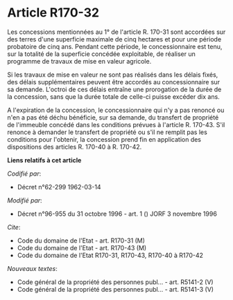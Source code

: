 # Article R170-32

Les concessions mentionnées au 1° de l'article R. 170-31 sont accordées sur des terres d'une superficie maximale de cinq
hectares et pour une période probatoire de cinq ans. Pendant cette période, le concessionnaire est tenu, sur la totalité de
la superficie concédée exploitable, de réaliser un programme de travaux de mise en valeur agricole.

Si les travaux de mise en valeur ne sont pas réalisés dans les délais fixés, des délais supplémentaires peuvent être accordés
au concessionnaire sur sa demande. L'octroi de ces délais entraîne une prorogation de la durée de la concession, sans que la
durée totale de celle-ci puisse excéder dix ans.

A l'expiration de la concession, le concessionnaire qui n'y a pas renoncé ou n'en a pas été déchu bénéficie, sur sa demande,
du transfert de propriété de l'immeuble concédé dans les conditions prévues à l'article R. 170-43. S'il renonce à demander le
transfert de propriété ou s'il ne remplit pas les conditions pour l'obtenir, la concession prend fin en application des
dispositions des articles R. 170-40 à R. 170-42.

**Liens relatifs à cet article**

_Codifié par_:

  - Décret n°62-299 1962-03-14

_Modifié par_:

  - Décret n°96-955 du 31 octobre 1996 - art. 1 () JORF 3 novembre 1996

_Cite_:

  - Code du domaine de l'Etat - art. R170-31 (M)
  - Code du domaine de l'Etat - art. R170-43 (M)
  - Code du domaine de l'Etat R170-31, R170-43, R170-40 à R170-42

_Nouveaux textes_:

  - Code général de la propriété des personnes publ... - art. R5141-2 (V)
  - Code général de la propriété des personnes publ... - art. R5141-3 (V)
